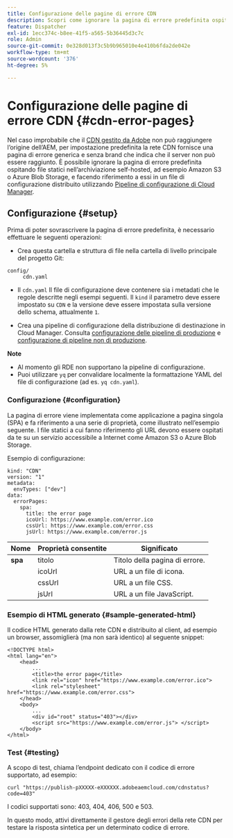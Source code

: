 ```yaml
---
title: Configurazione delle pagine di errore CDN
description: Scopri come ignorare la pagina di errore predefinita ospitando file statici nell’archiviazione self-hosted, ad esempio Amazon S3 o Azure Blob Storage, e facendo riferimento a essi in un file di configurazione distribuito utilizzando la pipeline di configurazione di Cloud Manager.
feature: Dispatcher
exl-id: 1ecc374c-b8ee-41f5-a565-5b36445d3c7c
role: Admin
source-git-commit: 0e328d013f3c5b9b965010e4e410b6fda2de042e
workflow-type: tm+mt
source-wordcount: '376'
ht-degree: 5%

---
```


# Configurazione delle pagine di errore CDN {#cdn-error-pages}

Nel caso improbabile che il [CDN gestito da Adobe](/help/implementing/dispatcher/cdn.md#aem-managed-cdn) non può raggiungere l’origine dell’AEM, per impostazione predefinita la rete CDN fornisce una pagina di errore generica e senza brand che indica che il server non può essere raggiunto. È possibile ignorare la pagina di errore predefinita ospitando file statici nell’archiviazione self-hosted, ad esempio Amazon S3 o Azure Blob Storage, e facendo riferimento a essi in un file di configurazione distribuito utilizzando [Pipeline di configurazione di Cloud Manager](/help/implementing/cloud-manager/configuring-pipelines/introduction-ci-cd-pipelines.md#config-deployment-pipeline).

## Configurazione {#setup}

Prima di poter sovrascrivere la pagina di errore predefinita, è necessario effettuare le seguenti operazioni:

* Crea questa cartella e struttura di file nella cartella di livello principale del progetto Git:

```
config/
     cdn.yaml
```

* Il `cdn.yaml` Il file di configurazione deve contenere sia i metadati che le regole descritte negli esempi seguenti. Il `kind` il parametro deve essere impostato su `CDN` e la versione deve essere impostata sulla versione dello schema, attualmente `1`.

* Crea una pipeline di configurazione della distribuzione di destinazione in Cloud Manager. Consulta [configurazione delle pipeline di produzione](/help/implementing/cloud-manager/configuring-pipelines/configuring-production-pipelines.md) e [configurazione di pipeline non di produzione](/help/implementing/cloud-manager/configuring-pipelines/configuring-non-production-pipelines.md).

**Note**

* Al momento gli RDE non supportano la pipeline di configurazione.
* Puoi utilizzare `yq` per convalidare localmente la formattazione YAML del file di configurazione (ad es. `yq cdn.yaml`).

### Configurazione {#configuration}

La pagina di errore viene implementata come applicazione a pagina singola (SPA) e fa riferimento a una serie di proprietà, come illustrato nell’esempio seguente.  I file statici a cui fanno riferimento gli URL devono essere ospitati da te su un servizio accessibile a Internet come Amazon S3 o Azure Blob Storage.

Esempio di configurazione:

```
kind: "CDN"
version: "1"
metadata:
  envTypes: ["dev"]
data:
  errorPages:
    spa:
      title: the error page
      icoUrl: https://www.example.com/error.ico
      cssUrl: https://www.example.com/error.css
      jsUrl: https://www.example.com/error.js
```

| Nome | Proprietà consentite | Significato |
|-----------|--------------------------|-------------|
| **spa** | titolo | Titolo della pagina di errore. |
|     | icoUrl | URL a un file di icona. |
|     | cssUrl | URL a un file CSS. |
|     | jsUrl | URL a un file JavaScript. |

### Esempio di HTML generato {#sample-generated-html}

Il codice HTML generato dalla rete CDN e distribuito al client, ad esempio un browser, assomiglierà (ma non sarà identico) al seguente snippet:

```
<!DOCTYPE html>
<html lang="en">
    <head>
        ...
        <title>the error page</title>
        <link rel="icon" href="https://www.example.com/error.ico">
        <link rel="stylesheet" href="https://www.example.com/error.css">
    </head>
    <body>
        ...
        <div id="root" status="403"></div>
        <script src="https://www.example.com/error.js"> </script>
    </body>
</html>
```

### Test {#testing}

A scopo di test, chiama l’endpoint dedicato con il codice di errore supportato, ad esempio:

```
curl "https://publish-pXXXXX-eXXXXXX.adobeaemcloud.com/cdnstatus?code=403"
```

I codici supportati sono: 403, 404, 406, 500 e 503.

In questo modo, attivi direttamente il gestore degli errori della rete CDN per testare la risposta sintetica per un determinato codice di errore.

